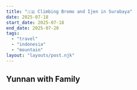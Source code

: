 ```yaml
---
title: "🇮🇩 Climbing Bromo and Ijen in Surabaya"
date: 2025-07-18
start_date: 2025-07-18
end_date: 2025-07-20
tags:
  - "travel"
  - "indonesia"
  - "mountain"
layout: "layouts/post.njk"
---
```


## Yunnan with Family